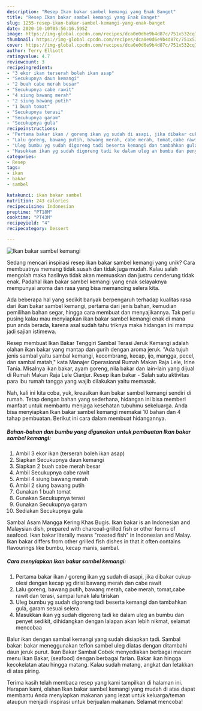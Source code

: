 ```yaml
---
description: "Resep Ikan bakar sambel kemangi yang Enak Banget"
title: "Resep Ikan bakar sambel kemangi yang Enak Banget"
slug: 1255-resep-ikan-bakar-sambel-kemangi-yang-enak-banget
date: 2020-10-10T05:56:16.595Z
image: https://img-global.cpcdn.com/recipes/dca0e0d6e9b4d87c/751x532cq70/ikan-bakar-sambel-kemangi-foto-resep-utama.jpg
thumbnail: https://img-global.cpcdn.com/recipes/dca0e0d6e9b4d87c/751x532cq70/ikan-bakar-sambel-kemangi-foto-resep-utama.jpg
cover: https://img-global.cpcdn.com/recipes/dca0e0d6e9b4d87c/751x532cq70/ikan-bakar-sambel-kemangi-foto-resep-utama.jpg
author: Terry Elliott
ratingvalue: 4.7
reviewcount: 3
recipeingredient:
- "3 ekor ikan terserah boleh ikan asap"
- "Secukupnya daun kemangi"
- "2 buah cabe merah besar"
- "Secukupnya cabe rawit"
- "4 siung bawang merah"
- "2 siung bawang putih"
- "1 buah tomat"
- "Secukupnya terasi"
- "Secukupnya garam"
- "Secukupnya gula"
recipeinstructions:
- "Pertama bakar ikan / goreng ikan yg sudah di asapi, jika dibakar cukup olesi dengan kecap yg dirisi bawang merah dan cabe rawit"
- "Lalu goreng, bawang putih, bawang merah, cabe merah, tomat,cabe rawit dan terasi, sampai lunak lalu tiriskan"
- "Uleg bumbu yg sudah digoreng tadi beserta kemangi dan tambahkan gula, garam sesuai selera"
- "Masukkan ikan yg sudah digoreng tadi ke dalam uleg an bumbu dan penyet sedikit, dihidangkan dengan lalapan akan lebih nikmat, selamat mencobaa"
categories:
- Resep
tags:
- ikan
- bakar
- sambel

katakunci: ikan bakar sambel 
nutrition: 243 calories
recipecuisine: Indonesian
preptime: "PT18M"
cooktime: "PT43M"
recipeyield: "4"
recipecategory: Dessert

---
```



![Ikan bakar sambel kemangi](https://img-global.cpcdn.com/recipes/dca0e0d6e9b4d87c/751x532cq70/ikan-bakar-sambel-kemangi-foto-resep-utama.jpg)

Sedang mencari inspirasi resep ikan bakar sambel kemangi yang unik? Cara membuatnya memang tidak susah dan tidak juga mudah. Kalau salah mengolah maka hasilnya tidak akan memuaskan dan justru cenderung tidak enak. Padahal ikan bakar sambel kemangi yang enak selayaknya mempunyai aroma dan rasa yang bisa memancing selera kita.

Ada beberapa hal yang sedikit banyak berpengaruh terhadap kualitas rasa dari ikan bakar sambel kemangi, pertama dari jenis bahan, kemudian pemilihan bahan segar, hingga cara membuat dan menyajikannya. Tak perlu pusing kalau mau menyiapkan ikan bakar sambel kemangi enak di mana pun anda berada, karena asal sudah tahu triknya maka hidangan ini mampu jadi sajian istimewa.

Resep membuat Ikan Bakar Tenggiri Sambal Terasi Jeruk Kemangi adalah olahan ikan bakar yang mantap dan gurih dengan aroma jeruk. &#34;Ada tujuh jenis sambal yaitu sambal kemangi, kecombrang, kecap, ijo, mangga, pecel, dan sambal matah,&#34; kata Manajer Operasional Rumah Makan Raja Lele, Irine Tania. Misalnya ikan bakar, ayam goreng, nila bakar dan lain-lain yang dijual di Rumah Makan Raja Lele Cianjur. Resep ikan bakar - Salah satu aktivitas para ibu rumah tangga yang wajib dilakukan yaitu memasak.


Nah, kali ini kita coba, yuk, kreasikan ikan bakar sambel kemangi sendiri di rumah. Tetap dengan bahan yang sederhana, hidangan ini bisa memberi manfaat untuk membantu menjaga kesehatan tubuhmu sekeluarga. Anda bisa menyiapkan Ikan bakar sambel kemangi memakai 10 bahan dan 4 tahap pembuatan. Berikut ini cara dalam membuat hidangannya.

<!--inarticleads1-->

##### Bahan-bahan dan bumbu yang digunakan untuk pembuatan Ikan bakar sambel kemangi:

1. Ambil 3 ekor ikan (terserah boleh ikan asap)
1. Siapkan Secukupnya daun kemangi
1. Siapkan 2 buah cabe merah besar
1. Ambil Secukupnya cabe rawit
1. Ambil 4 siung bawang merah
1. Ambil 2 siung bawang putih
1. Gunakan 1 buah tomat
1. Gunakan Secukupnya terasi
1. Gunakan Secukupnya garam
1. Sediakan Secukupnya gula


Sambal Asam Mangga Kering Khas Bugis. Ikan bakar is an Indonesian and Malaysian dish, prepared with charcoal-grilled fish or other forms of seafood. Ikan bakar literally means &#34;roasted fish&#34; in Indonesian and Malay. Ikan bakar differs from other grilled fish dishes in that it often contains flavourings like bumbu, kecap manis, sambal. 

<!--inarticleads2-->

##### Cara menyiapkan Ikan bakar sambel kemangi:

1. Pertama bakar ikan / goreng ikan yg sudah di asapi, jika dibakar cukup olesi dengan kecap yg dirisi bawang merah dan cabe rawit
1. Lalu goreng, bawang putih, bawang merah, cabe merah, tomat,cabe rawit dan terasi, sampai lunak lalu tiriskan
1. Uleg bumbu yg sudah digoreng tadi beserta kemangi dan tambahkan gula, garam sesuai selera
1. Masukkan ikan yg sudah digoreng tadi ke dalam uleg an bumbu dan penyet sedikit, dihidangkan dengan lalapan akan lebih nikmat, selamat mencobaa


Balur ikan dengan sambal kemangi yang sudah disiapkan tadi. Sambal bakar: bakar meneggunakan teflon sambel uleg diatas dengan ditambahi daun jeruk purut. Ikan Bakar Sambal Cobek menyediakan berbagai macam menu Ikan Bakar, (seafood) dengan berbagai farian. Bakar ikan hingga kecokelatan atau hingga matang. Kalau sudah matang, angkat dan letakkan di atas piring. 

Terima kasih telah membaca resep yang kami tampilkan di halaman ini. Harapan kami, olahan Ikan bakar sambel kemangi yang mudah di atas dapat membantu Anda menyiapkan makanan yang lezat untuk keluarga/teman ataupun menjadi inspirasi untuk berjualan makanan. Selamat mencoba!
